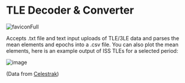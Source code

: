 # TLE Decoder & Converter
![faviconFull](https://user-images.githubusercontent.com/31905278/160261201-4e4011a9-6eff-4b62-b637-ba8ef7f5cda7.png)

Accepts .txt file and text input uploads of TLE/3LE data and parses the mean elements and epochs into a .csv file. You can also plot the mean elements, here is an example output of ISS TLEs for a selected period:

![image](https://user-images.githubusercontent.com/31905278/168084827-565d4c15-9f75-4048-ae5d-0b758c041bad.png)


(Data from [Celestrak](https://celestrak.com/NORAD/archives/))
